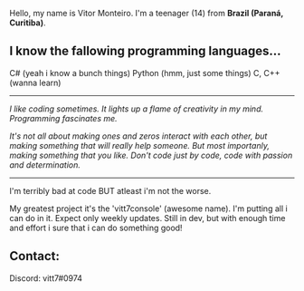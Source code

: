 Hello, my name is Vitor Monteiro. I'm a teenager (14) from **Brazil (Paraná, Curitiba)**.

## I know the fallowing programming languages...

C# (yeah i know a bunch things)
Python (hmm, just some things)
C, C++ (wanna learn)

-------------------------------------------------------------------------

*I like coding sometimes.
It lights up a flame of creativity in my mind. Programming fascinates me.*

*It's not all about making ones and zeros interact with each other, 
but making something that will really help someone.
But most importanly, making something that you like.
Don't code just by code, code with passion and determination.*

-------------------------------------------------------------------------

I'm terribly bad at code
BUT atleast i'm not the worse.

My greatest project it's the 'vitt7console' (awesome name).
I'm putting all i can do in it. Expect only weekly updates.
Still in dev, but with enough time and effort i sure that i can do something good!

## Contact:

Discord: vitt7#0974
